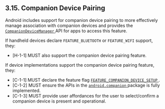 ## 3.15\. Companion Device Pairing

Android includes support for companion device pairing to more effectively manage
association with companion devices and provides the [`CompanionDeviceManager`
](https://developer.android.com/reference/android/companion/CompanionDeviceManager.html)
API for apps to access this feature.

If handheld devices declare `FEATURE_BLUETOOTH` or `FEATURE_WIFI` support, they:

*    [H-1-1] MUST also support the companion device pairing feature.

If device implementations support the companion device pairing feature, they:

*   [C-1-1] MUST declare the feature flag [`FEATURE_COMPANION_DEVICE_SETUP`
    ](https://developer.android.com/reference/android/content/pm/PackageManager.html?#FEATURE_COMPANION_DEVICE_SETUP)
    .
*   [C-1-2] MUST ensure the APIs in the [`android.companion`
    ](https://developer.android.com/reference/android/companion/package-summary.html)
    package is fully implemented.
*   [C-1-3] MUST provide user affordances for the user to select/confirm a companion
    device is present and operational.
